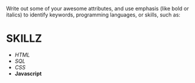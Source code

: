 Write out some of your awesome attributes, and use emphasis (like bold or italics) to identify keywords, programming languages, or skills, such as:

# SKILLZ
* *HTML*
* *SQL*
* *CSS*
* **Javascript**
